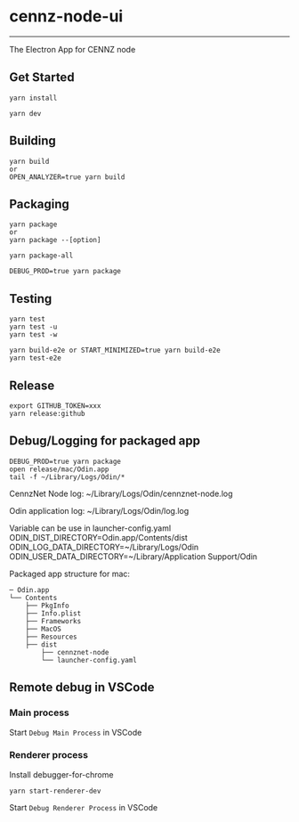 # cennz-node-ui

---

The Electron App for CENNZ node

## Get Started

```shell
yarn install
```

```shell
yarn dev
```

## Building

```shell
yarn build
or
OPEN_ANALYZER=true yarn build
```

## Packaging

```shell
yarn package
or
yarn package --[option]
```

```shell
yarn package-all
```

```shell
DEBUG_PROD=true yarn package
```

## Testing

```shell
yarn test
yarn test -u
yarn test -w
```

```shell
yarn build-e2e or START_MINIMIZED=true yarn build-e2e
yarn test-e2e
```

## Release

```shell
export GITHUB_TOKEN=xxx
yarn release:github
```

## Debug/Logging for packaged app

```shell
DEBUG_PROD=true yarn package
open release/mac/Odin.app
tail -f ~/Library/Logs/Odin/*
```

CennzNet Node log:
~/Library/Logs/Odin/cennznet-node.log

Odin application log:
~/Library/Logs/Odin/log.log

Variable can be use in launcher-config.yaml
ODIN_DIST_DIRECTORY=Odin.app/Contents/dist
ODIN_LOG_DATA_DIRECTORY=~/Library/Logs/Odin
ODIN_USER_DATA_DIRECTORY=~/Library/Application Support/Odin

Packaged app structure for mac:

```
─ Odin.app
└── Contents
    ├── PkgInfo
    ├── Info.plist
    ├── Frameworks
    ├── MacOS
    ├── Resources
    ├── dist
        ├── cennznet-node
        └── launcher-config.yaml
```

## Remote debug in VSCode

### Main process
Start `Debug Main Process` in VSCode

### Renderer process
Install debugger-for-chrome
```shell
yarn start-renderer-dev
```
Start `Debug Renderer Process` in VSCode
